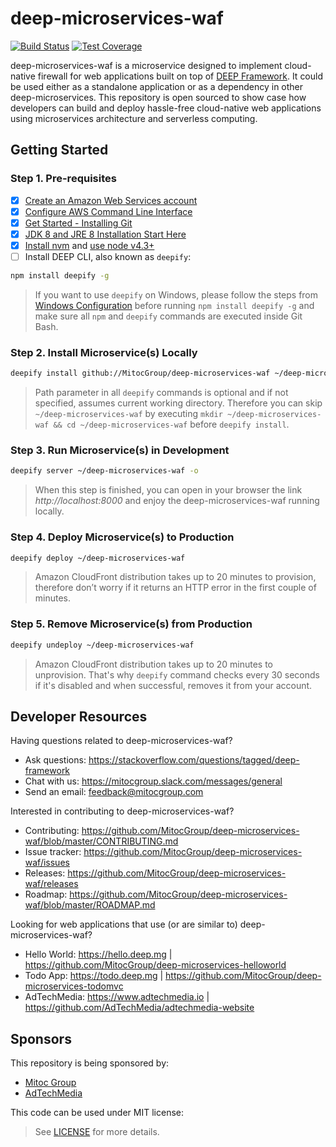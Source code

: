 deep-microservices-waf
======================

[![Build Status](https://travis-ci.org/MitocGroup/deep-microservices-waf.svg?branch=master)](https://travis-ci.org/MitocGroup/deep-microservices-waf)
[![Test Coverage](https://codeclimate.com/repos/579f1158e6942766e8003074/badges/2c4e1999539fe3c3537a/coverage.svg)](https://codeclimate.com/repos/579f1158e6942766e8003074/coverage)

deep-microservices-waf is a microservice designed to implement cloud-native firewall for web applications
built on top of [DEEP Framework](https://github.com/MitocGroup/deep-framework). It could be used either
as a standalone application or as a dependency in other deep-microservices. This repository is open
sourced to show case how developers can build and deploy hassle-free cloud-native web applications
using microservices architecture and serverless computing.


## Getting Started

### Step 1. Pre-requisites

- [x] [Create an Amazon Web Services account](https://www.youtube.com/watch?v=WviHsoz8yHk)
- [x] [Configure AWS Command Line Interface](https://docs.aws.amazon.com/cli/latest/userguide/cli-chap-getting-started.html)
- [x] [Get Started - Installing Git](https://git-scm.com/book/en/v2/Getting-Started-Installing-Git)
- [x] [JDK 8 and JRE 8 Installation Start Here](https://docs.oracle.com/javase/8/docs/technotes/guides/install/install_overview.html)
- [x] [Install nvm](https://github.com/creationix/nvm#install-script) and [use node v4.3+](https://github.com/creationix/nvm#usage)
- [ ] Install DEEP CLI, also known as `deepify`:

```bash
npm install deepify -g
```

> If you want to use `deepify` on Windows, please follow the steps from
[Windows Configuration](https://github.com/MitocGroup/deep-framework/blob/master/docs/windows.md)
before running `npm install deepify -g` and make sure all `npm` and `deepify` commands are executed
inside Git Bash.

### Step 2. Install Microservice(s) Locally

```bash
deepify install github://MitocGroup/deep-microservices-waf ~/deep-microservices-waf
```

> Path parameter in all `deepify` commands is optional and if not specified, assumes current
working directory. Therefore you can skip `~/deep-microservices-waf` by executing
`mkdir ~/deep-microservices-waf && cd ~/deep-microservices-waf` before `deepify install`.

### Step 3. Run Microservice(s) in Development

```bash
deepify server ~/deep-microservices-waf -o
```

> When this step is finished, you can open in your browser the link *http://localhost:8000*
and enjoy the deep-microservices-waf running locally.

### Step 4. Deploy Microservice(s) to Production

```bash
deepify deploy ~/deep-microservices-waf
```

> Amazon CloudFront distribution takes up to 20 minutes to provision, therefore don’t worry
if it returns an HTTP error in the first couple of minutes.

### Step 5. Remove Microservice(s) from Production

```bash
deepify undeploy ~/deep-microservices-waf
```

> Amazon CloudFront distribution takes up to 20 minutes to unprovision. That's why `deepify`
command checks every 30 seconds if it's disabled and when successful, removes it from your account.


## Developer Resources

Having questions related to deep-microservices-waf?

- Ask questions: https://stackoverflow.com/questions/tagged/deep-framework
- Chat with us: https://mitocgroup.slack.com/messages/general
- Send an email: feedback@mitocgroup.com

Interested in contributing to deep-microservices-waf?

- Contributing: https://github.com/MitocGroup/deep-microservices-waf/blob/master/CONTRIBUTING.md
- Issue tracker: https://github.com/MitocGroup/deep-microservices-waf/issues
- Releases: https://github.com/MitocGroup/deep-microservices-waf/releases
- Roadmap: https://github.com/MitocGroup/deep-microservices-waf/blob/master/ROADMAP.md

Looking for web applications that use (or are similar to) deep-microservices-waf?

- Hello World: https://hello.deep.mg | https://github.com/MitocGroup/deep-microservices-helloworld
- Todo App: https://todo.deep.mg | https://github.com/MitocGroup/deep-microservices-todomvc
- AdTechMedia: https://www.adtechmedia.io | https://github.com/AdTechMedia/adtechmedia-website


## Sponsors

This repository is being sponsored by:
- [Mitoc Group](https://www.mitocgroup.com)
- [AdTechMedia](https://www.adtechmedia.io)

This code can be used under MIT license:
> See [LICENSE](https://github.com/MitocGroup/deep-microservices-waf/blob/master/LICENSE) for more details.
